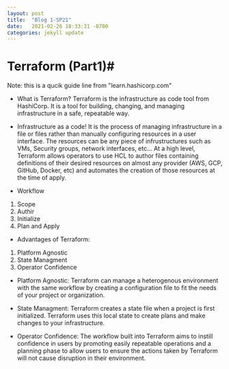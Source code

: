 ```yaml
---
layout: post
title:  "Blog 1-SP21"
date:   2021-02-26 18:33:31 -0700
categories: jekyll update
---
```



# Terraform (Part1)#
Note: this is a qucik guide line from "learn.hashicorp.com"

- What is Terraform?
Terraform is the infrastructure as code tool from HashiCorp. It is a tool for building, changing, and managing infrastructure in a safe, repeatable way.

- Infrastructure as a code!
It is the process of managing infrastructure in a file or files rather than manually configuring resources in a user interface. 
The resources can be any piece of infrustructures such as VMs, Security groups, network interfaces, etc...
At a high level, Terraform allows operators to use HCL to author files containing definitions of their desired resources on almost any provider (AWS, GCP, GitHub, Docker, etc) and automates the creation of those resources at the time of apply.

- Workflow
1. Scope
2. Authir
3. Initialize
4. Plan and Apply

- Advantages of Terraform:
1. Platform Agnostic
2. State Managment
3. Operator Confidence

- Platform Agnostic:
Terraform can manage a heterogenous environment with the same workflow by creating a configuration file to fit the needs of your project or organization.

- State Managment: 
Terraform creates a state file when a project is first initialized. Terraform uses this local state to create plans and make changes to your infrastructure. 

- Operator Confidence:
The workflow built into Terraform aims to instill confidence in users by promoting easily repeatable operations and a planning phase to allow users to ensure the actions taken by Terraform will not cause disruption in their environment. 
